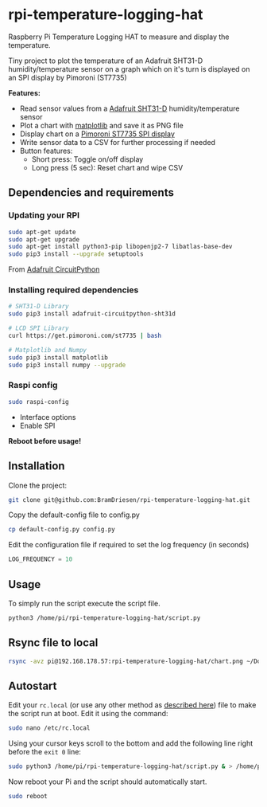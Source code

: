 # rpi-temperature-logging-hat

Raspberry Pi Temperature Logging HAT to measure and display the temperature.

Tiny project to plot the temperature of an Adafruit SHT31-D humidity/temperature sensor on a graph which on it's turn is displayed on an SPI display by Pimoroni (ST7735)

**Features:**

- Read sensor values from a [Adafruit SHT31-D][2] humidity/temperature sensor
- Plot a chart with [matplotlib][4] and save it as PNG file
- Display chart on a [Pimoroni ST7735 SPI display][5]
- Write sensor data to a CSV for further processing if needed
- Button features:
  - Short press: Toggle on/off display
  - Long press (5 sec): Reset chart and wipe CSV

## Dependencies and requirements

### Updating your RPI

```bash
sudo apt-get update
sudo apt-get upgrade
sudo apt-get install python3-pip libopenjp2-7 libatlas-base-dev
sudo pip3 install --upgrade setuptools
```

From [Adafruit CircuitPython][1]

### Installing required dependencies

```bash
# SHT31-D Library
sudo pip3 install adafruit-circuitpython-sht31d

# LCD SPI Library
curl https://get.pimoroni.com/st7735 | bash

# Matplotlib and Numpy 
sudo pip3 install matplotlib
sudo pip3 install numpy --upgrade
```

### Raspi config

```bash
sudo raspi-config
```

- Interface options
- Enable SPI

**Reboot before usage!**

## Installation

Clone the project:

```bash
git clone git@github.com:BramDriesen/rpi-temperature-logging-hat.git
```

Copy the default-config file to config.py

```bash
cp default-config.py config.py
```

Edit the configuration file if required to set the log frequency (in seconds)

```python
LOG_FREQUENCY = 10
```

## Usage

To simply run the script execute the script file.

```bash
python3 /home/pi/rpi-temperature-logging-hat/script.py
```

## Rsync file to local

```bash
rsync -avz pi@192.168.178.57:rpi-temperature-logging-hat/chart.png ~/Downloads/chart.png
```

## Autostart

Edit your `rc.local` (or use any other method as [described here][3]) file to make the script run at boot. Edit it using the command:

```bash
sudo nano /etc/rc.local
```

Using your cursor keys scroll to the bottom and add the following line right before the `exit 0` line:

```bash
sudo python3 /home/pi/rpi-temperature-logging-hat/script.py & > /home/pi/rpi-temperature-logging-hat.log
```

Now reboot your Pi and the script should automatically start.

```bash
sudo reboot
```

[1]: https://learn.adafruit.com/circuitpython-on-raspberrypi-linux/installing-circuitpython-on-raspberry-pi
[2]: https://www.adafruit.com/product/2857
[3]: https://www.dexterindustries.com/howto/run-a-program-on-your-raspberry-pi-at-startup/
[4]: https://matplotlib.org/
[5]: https://shop.pimoroni.com/products/0-96-spi-colour-lcd-160x80-breakout
